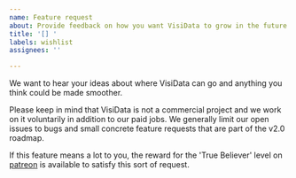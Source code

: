 ```yaml
---
name: Feature request
about: Provide feedback on how you want VisiData to grow in the future.
title: '[] '
labels: wishlist
assignees: ''

---
```


We want to hear your ideas about where VisiData can go and anything you think could be made smoother.

Please keep in mind that VisiData is not a commercial project and we work on it voluntarily in addition to our paid jobs.
We generally limit our open issues to bugs and small concrete feature requests that are part of the v2.0 roadmap.

If this feature means a lot to you, the reward for the 'True Believer' level on [patreon](https://www.patreon.com/saulpw/) is available to satisfy this sort of request.

